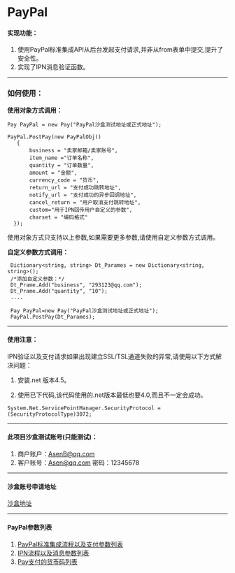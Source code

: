# PayPal
#### 实现功能：
1. 使用PayPal标准集成API从后台发起支付请求,并非从from表单中提交,提升了安全性。
2. 实现了IPN消息验证函数。

---

### 如何使用：

**使用对象方式调用：**

```
Pay PayPal = new Pay("PayPal沙盒测试地址或正式地址");

PayPal.PostPay(new PayPalObj()
   {
       business = "卖家邮箱/卖家账号",
       item_name ="订单名称",
       quantity = "订单数量",
       amount = "金额",
       currency_code = "货币",
       return_url = "支付成功跳转地址",
       notify_url = "支付成功的异步回调地址",
       cancel_return = "用户取消支付跳转地址",
       custom="用于IPN回传用户自定义的参数",
       charset = "编码格式"
  });
```
使用对象方式只支持以上参数,如果需要更多参数,请使用自定义参数方式调用。

**自定义参数方式调用：**

```
 Dictionary<string, string> Dt_Parames = new Dictionary<string, string>();
 /*添加自定义参数：*/
 Dt_Prame.Add("business", "293123@qq.com");
 Dt_Prame.Add("quantity", "10");
 ....

 Pay PayPal=new Pay("PayPal沙盒测试地址或正式地址");
 PayPal.PostPay(Dt_Parames);
```
---

#### 使用注意：
IPN验证以及支付请求如果出现建立SSL/TSL通道失败的异常,请使用以下方式解决问题：

1. 安装.net 版本4.5。

2. 使用已下代码,该代码使用的.net版本最低也要4.0,而且不一定会成功。

```
System.Net.ServicePointManager.SecurityProtocol = (SecurityProtocolType)3072;
```
---

#### 此项目沙盒测试账号(只能测试)：
1. 商户账户：AsenB@qq.com 
2. 客户账号：Asen@qq.com 密码：12345678

---

#### 沙盒账号申请地址
[沙盒地址](https://developer.paypal.com/)

---

#### PayPal参数列表
1. [PayPal标准集成流程以及支付参数列表](https://www.paypal-biz.com/product/pdf/PayPal_WPS_Guide_CN_V2.0.pdf)
2. [IPN流程以及消息参数列表](https://www.paypal-biz.com/product/pdf/PayPal_IPN&PDT_Guide_V1.0.pdf])
3. [Pay支付的货币码列表](https://developer.paypal.com/docs/classic/api/currency_codes/?mark=currency)





